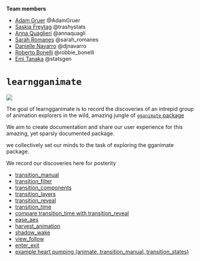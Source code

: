 
<!-- README.md is generated from README.Rmd. Please edit that file -->
**Team members**

-   [Adam Gruer](https://github.com/adam-gruer) @AdamGruer
-   [Saskia Freytag](https://github.com/SaskiaFreytag) @trashystats
-   [Anna Quaglieri](https://github.com/SaskiaFreytag) @annaquagli
-   [Sarah Romanes](https://github.com/sarahromanes) @sarah\_romanes
-   [Danielle Navarro](https://github.com/SaskiaFreytag) @djnavarro
-   [Roberto Bonelli](https://github.com/Robbie90) @robbie\_bonelli
-   [Emi Tanaka](https://github.com/emitanaka) @statsgen

`learngganimate`
================

![](transition_manual_files/figure-gfm/unnamed-chunk-2-1.gif)

The goal of learngganimate is to record the discoveries of an intrepid group of animation explorers in the wild, amazing jungle of [`gganimate` package](https://github.com/thomasp85/gganimate)

We aim to create documentation and share our user experience for this amazing, yet sparsly documented package.

we collectively set our minds to the task of exploring the gganimate package.

We record our discoveries here for posterity

-   [transition\_manual](transition_manual.md)
-   [transition\_filter](transition_filter.md)
-   [transition\_components](transition_components.md)
-   [transition\_layers](transition_layers.md)
-   [transition\_reveal](transition_reveal/transition_reveal.md)
-   [transition\_time](transition_time/transition_time.md)
-   [compare transition\_time with transition\_reveal](transition_time_vs_transition_reveal.md)
-   [ease\_aes](ease_aes.md)
-   [harvest\_animation](example_harvest_animation.md)
-   [shadow\_wake](shadow_wake.md)
-   [view\_follow](view_follow.md)
-   [enter\_exit](enter_exit/enter_exit.md)
-   [example heart pumping (animate, transition\_manual, transition\_states)](example_heart_pumping.md)
